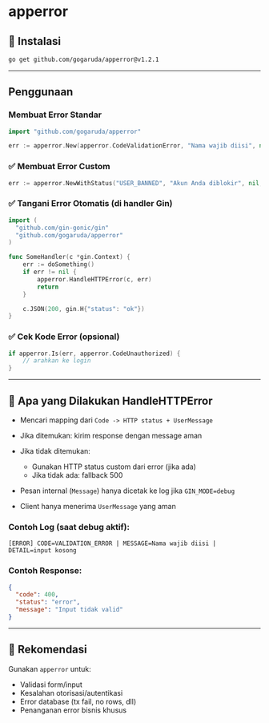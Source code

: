 # apperror

## 🚀 Instalasi

```bash
go get github.com/gogaruda/apperror@v1.2.1
```

---

## Penggunaan

### Membuat Error Standar

```go
import "github.com/gogaruda/apperror"

err := apperror.New(apperror.CodeValidationError, "Nama wajib diisi", nil)
```

### ✅ Membuat Error Custom

```go
err := apperror.NewWithStatus("USER_BANNED", "Akun Anda diblokir", nil, 403)
```

### ✅ Tangani Error Otomatis (di handler Gin)

```go
import (
  "github.com/gin-gonic/gin"
  "github.com/gogaruda/apperror"
)

func SomeHandler(c *gin.Context) {
    err := doSomething()
    if err != nil {
        apperror.HandleHTTPError(c, err)
        return
    }

    c.JSON(200, gin.H{"status": "ok"})
}
```

### ✅ Cek Kode Error (opsional)

```go
if apperror.Is(err, apperror.CodeUnauthorized) {
    // arahkan ke login
}
```

---

## 🧠 Apa yang Dilakukan HandleHTTPError

* Mencari mapping dari `Code -> HTTP status + UserMessage`
* Jika ditemukan: kirim response dengan message aman
* Jika tidak ditemukan:

  * Gunakan HTTP status custom dari error (jika ada)
  * Jika tidak ada: fallback 500
* Pesan internal (`Message`) hanya dicetak ke log jika `GIN_MODE=debug`
* Client hanya menerima `UserMessage` yang aman

### Contoh Log (saat debug aktif):

```
[ERROR] CODE=VALIDATION_ERROR | MESSAGE=Nama wajib diisi | DETAIL=input kosong
```

### Contoh Response:

```json
{
  "code": 400,
  "status": "error",
  "message": "Input tidak valid"
}
```

---

## 📌 Rekomendasi

Gunakan `apperror` untuk:

* Validasi form/input
* Kesalahan otorisasi/autentikasi
* Error database (tx fail, no rows, dll)
* Penanganan error bisnis khusus
